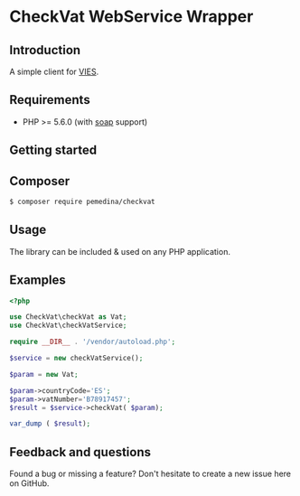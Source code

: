 # CheckVat WebService Wrapper

## Introduction

A simple client for [VIES](https://ec.europa.eu/taxation_customs/business/vat/eu-vat-rules-topic/vies-vat-information-exchange-system-enquiries_en).


## Requirements

* PHP >= 5.6.0 (with [soap](http://se2.php.net/soap) support)

## Getting started


## Composer

```bash
$ composer require pemedina/checkvat
```

## Usage

The library can be included & used on any PHP application.

## Examples


``` php
<?php

use CheckVat\checkVat as Vat;
use CheckVat\checkVatService;

require __DIR__ . '/vendor/autoload.php';

$service = new checkVatService();

$param = new Vat;

$param->countryCode='ES';
$param->vatNumber='B78917457';
$result = $service->checkVat( $param);

var_dump ( $result);


```


## Feedback and questions

Found a bug or missing a feature? Don't hesitate to create a new issue here on GitHub.